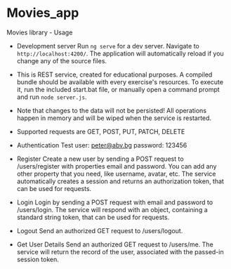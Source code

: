 # Movies_app
Movies library - Usage

- Development server
Run `ng serve` for a dev server. Navigate to `http://localhost:4200/`. The application will automatically reload if you change any of the source files.

- This is REST service, created for educational purposes. A compiled bundle should be available with every exercise's resources. To execute it, run the included start.bat file, or manually open a command prompt and run `node server.js`.

- Note that changes to the data will not be persisted! All operations happen in memory and will be wiped when the service is restarted.

- Supported requests are GET, POST, PUT, PATCH, DELETE

- Authentication
        Test user: peter@abv.bg 
        password: 123456

- Register
Create a new user by sending a POST request to /users/register with properties email and password. You can add any other property that you need, like username, avatar, etc. The service automatically creates a session and returns an authorization token, that can be used for requests.

- Login
Login by sending a POST request with email and password to /users/login. The service will respond with an object, containing a standard string token, that can be used for requests.

- Logout
Send an authorized GET request to /users/logout. 

- Get User Details
Send an authorized GET request to /users/me. The service will return the record of the user, associated with the passed-in session token.

